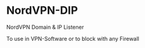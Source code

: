 # NordVPN-DIP
NordVPN Domain &amp; IP Listener

To use in VPN-Software or to block with any Firewall
